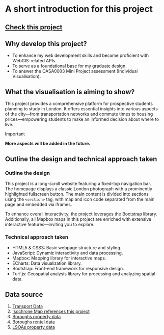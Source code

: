 # A short introduction for this project

## [Check this project](https://yyy677.github.io/Individual-Visualisation/)

## Why develop this project?
- To enhance my web development skills and become proficient with WebGIS-related APIs.
- To serve as a foundational base for my graduate design.
- To answer the CASA0003 Mini Project assessment (Individual Visualisation).

## What the visualisation is aiming to show?
This project provides a comprehensive platform for prospective students planning to study in London. 
It offers essential insights into various aspects of the city—from transportation networks and commute
times to housing prices—empowering students to make an informed decision about where to live.

> [!IMPORTANT]
> **More aspects will be added in the future.**

## Outline the design and technical approach taken
### Outline the design
This project is a long-scroll website featuring a fixed-top navigation bar. The homepage displays a classic London photograph 
with a prominently highlighted fullscreen button. The main content is divided into sections using the `<section>` tag, with map 
and icon code separated from the main page and embedded via iframes.

To enhance overall interactivity, the project leverages the Bootstrap library. Additionally, all Mapbox maps in this project 
are enriched with extensive interactive features—inviting you to explore.

### Technical approach taken
- HTML5 & CSS3: Basic webpage structure and styling.
- JavaScript: Dynamic interactivity and data processing.
- Mapbox: Mapping library for interactive maps.
- ECharts: Data visualization library.
- Bootstrap: Front-end framework for responsive design.
- Turf.js: Geospatial analysis library for processing and analyzing spatial data.

## Data source
1. [Transport Data](https://gis-tfl.opendata.arcgis.com)
2. [Isochrone Map references this project](https://github.com/pbarber/uk-isochrones-map)
3. [Boroughs property data](https://data.london.gov.uk/dataset/uk-house-price-index)
4. [Boroughs rental data](https://www.ons.gov.uk/economy/inflationandpriceindices/datasets/priceindexofprivaterentsukmonthlypricestatistics)
5. [LSOAs property data](https://www.ons.gov.uk/peoplepopulationandcommunity/housing/datasets/medianpricepaidbylowerlayersuperoutputareahpssadataset46)





